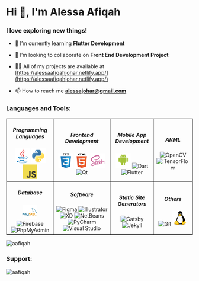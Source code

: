 <h1>Hi 👋, I'm Alessa Afiqah</h1>
<h3>I love exploring new things!</h3>

- 🌱 I’m currently learning **Flutter Development**

- 👯 I’m looking to collaborate on **Front End Development Project**

- 👨‍💻 All of my projects are available at [https://alessaafiqahjohar.netlify.app/](https://alessaafiqahjohar.netlify.app/)

- 📫 How to reach me **alessajohar@gmail.com**

<h3 align="left">Languages and Tools:</h3>
<table border="1">
        <tbody>
            <tr>
                <td align="center">
                    <h5>Programming Languages</h5>                    
                    <img src="https://raw.githubusercontent.com/devicons/devicon/master/icons/java/java-original.svg" alt="Java" width="40" height="40">
                    <img src="https://raw.githubusercontent.com/devicons/devicon/master/icons/python/python-original.svg" alt="Python" width="40" height="40">
                    <img src="https://raw.githubusercontent.com/devicons/devicon/master/icons/javascript/javascript-original.svg" alt="JavaScript" width="40" height="40">
                </td>
                <td align="center">
                    <h5>Frontend Development</h5>
                    <img src="https://raw.githubusercontent.com/devicons/devicon/master/icons/css3/css3-original-wordmark.svg" alt="CSS3" width="40" height="40">
                    <img src="https://raw.githubusercontent.com/devicons/devicon/master/icons/html5/html5-original-wordmark.svg" alt="HTML5" width="40" height="40">
                    <img src="https://raw.githubusercontent.com/devicons/devicon/master/icons/sass/sass-original.svg" alt="Sass" width="40" height="40">
                    <img src="https://upload.wikimedia.org/wikipedia/commons/0/0b/Qt_logo_2016.svg" alt="Qt" width="40" height="40">
                </td>     
                <td align="center">
                    <h5>Mobile App Development</h5>               
                    <img src="https://raw.githubusercontent.com/devicons/devicon/master/icons/android/android-original-wordmark.svg" alt="Android" width="40" height="40">
                    <img src="https://www.vectorlogo.zone/logos/dartlang/dartlang-icon.svg" alt="Dart" width="40" height="40">
                    <img src="https://www.vectorlogo.zone/logos/flutterio/flutterio-icon.svg" alt="Flutter" width="40" height="40">
                </td>
                <td align="center">
                    <h5>AI/ML</h5>
                    <img src="https://www.vectorlogo.zone/logos/opencv/opencv-icon.svg" alt="OpenCV" width="40" height="40">
                    <img src="https://www.vectorlogo.zone/logos/tensorflow/tensorflow-icon.svg" alt="TensorFlow" width="40" height="40">
                </td>                         
            </tr>
            <tr>                
                <td align="center">
                    <h5>Database</h5>
                    <img src="https://raw.githubusercontent.com/devicons/devicon/master/icons/mysql/mysql-original-wordmark.svg" alt="MySQL" width="40" height="40">
                    <img src="https://www.vectorlogo.zone/logos/firebase/firebase-icon.svg" alt="Firebase" width="40" height="40">
                    <img src="https://upload.wikimedia.org/wikipedia/commons/thumb/4/4f/PhpMyAdmin_logo.svg/2560px-PhpMyAdmin_logo.svg.png" alt="PhpMyAdmin" width="40" height="40">
                </td>  
                <td align="center">
                    <h5>Software</h5>
                    <img src="https://www.vectorlogo.zone/logos/figma/figma-icon.svg" alt="Figma" width="40" height="40">
                    <img src="https://www.vectorlogo.zone/logos/adobe_illustrator/adobe_illustrator-icon.svg" alt="Illustrator" width="40" height="40">
                    <img src="https://upload.wikimedia.org/wikipedia/commons/thumb/c/c2/Adobe_XD_CC_icon.svg/800px-Adobe_XD_CC_icon.svg.png" alt="XD" width="40" height="40">  
                    <img src="https://upload.wikimedia.org/wikipedia/commons/thumb/9/98/Apache_NetBeans_Logo.svg/1776px-Apache_NetBeans_Logo.svg.png" alt="NetBeans" width="40" height="40"> 
                    <img src="https://upload.wikimedia.org/wikipedia/commons/thumb/1/1d/PyCharm_Icon.svg/1200px-PyCharm_Icon.svg.png" alt="PyCharm" width="40" height="40"> 
                    <img src="https://upload.wikimedia.org/wikipedia/commons/thumb/9/9a/Visual_Studio_Code_1.35_icon.svg/2048px-Visual_Studio_Code_1.35_icon.svg.png" alt="Visual Studio" width="40" height="40">                  
                </td>
                <td align="center">
                    <h5>Static Site Generators</h5>
                    <img src="https://www.vectorlogo.zone/logos/gatsbyjs/gatsbyjs-icon.svg" alt="Gatsby" width="40" height="40">
                    <img src="https://www.vectorlogo.zone/logos/jekyllrb/jekyllrb-icon.svg" alt="Jekyll" width="40" height="40">
                </td>
                <td align="center">      
                    <h5>Others</h5>
                    <img src="https://www.vectorlogo.zone/logos/git-scm/git-scm-icon.svg" alt="Git" width="40" height="40">
                    <img src="https://raw.githubusercontent.com/devicons/devicon/master/icons/linux/linux-original.svg" alt="Linux" width="40" height="40">
                </td>              
            </tr>          
        </tbody>
    </table>

<p align="left"><img src="https://github-readme-stats.vercel.app/api/top-langs?username=aafiqah" alt="aafiqah"/></p>

<h3 align="left">Support:</h3>
<p><a href="https://ko-fi.com/aafiqah"> <img align="left" src="https://cdn.ko-fi.com/cdn/kofi3.png?v=3" height="50" width="210" alt="aafiqah" /></a> </p>
